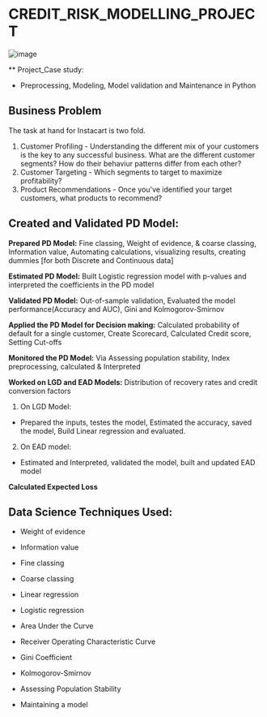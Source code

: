 # CREDIT_RISK_MODELLING_PROJECT

![image](https://user-images.githubusercontent.com/37768258/227142703-762b7d10-c7fc-4902-8be0-20ba6be52d6e.png)

** Project_Case study: 
- Preprocessing, Modeling, Model validation and Maintenance in Python


## Business Problem
The task at hand for Instacart is two fold.
1. Customer Profiling - Understanding the different mix of your customers is the key to any successful business. What are the different customer segments? How do their behaviur patterns differ from each other? 
2. Customer Targeting - Which segments to target to maximize profitability?
3. Product Recommendations - Once you've identified your target customers, what products to recommend?


## Created and Validated PD Model:

**Prepared PD Model:**
Fine classing, Weight of evidence, & coarse classing, Information value, 
Automating calculations, visualizing results, creating dummies [for both Discrete and Continuous data]

**Estimated PD Model:** 
Built Logistic regression model with p-values and interpreted the coefficients in the PD model

**Validated PD Model:**
Out-of-sample validation, Evaluated the model performance(Accuracy and AUC), Gini and Kolmogorov-Smirnov

**Applied the PD Model for Decision making:**
Calculated probability of default for a single customer, Create Scorecard, Calculated Credit score, Setting Cut-offs

**Monitored the PD Model:**
Via Assessing population stability, Index preprocessing, calculated & Interpreted


**Worked on LGD and EAD Models:**
Distribution of recovery rates and credit conversion factors

1. On LGD Model: 
- Prepared the inputs, testes the model, Estimated the accuracy, saved the model, Build Linear regression and evaluated.

2. On EAD model: 
- Estimated and Interpreted, validated the model, built and updated EAD model

**Calculated Expected Loss**

## Data Science Techniques Used: 

- Weight of evidence

- Information value

- Fine classing

- Coarse classing

- Linear regression

- Logistic regression

- Area Under the Curve

- Receiver Operating Characteristic Curve

- Gini Coefficient

- Kolmogorov-Smirnov

- Assessing Population Stability

- Maintaining a model
